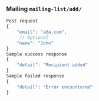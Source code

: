 ### Mailing `mailing-list/add/`

```javascript
Post request
{
	"email": "a@a.com",
     // Optional
	"name": "John"
}
Sample success response
{
    "detail": "Recipient added"
}
Sample failed response
{
    "detail": "Error encountered"
}
```